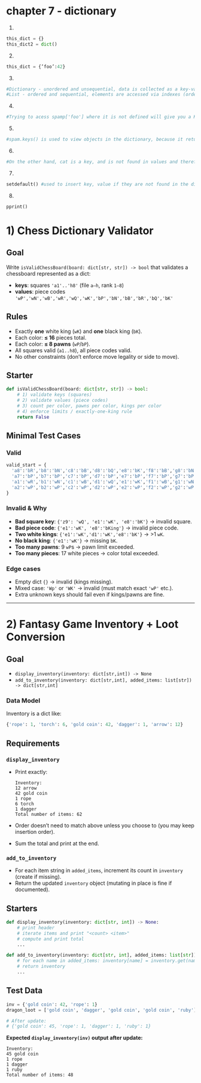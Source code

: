 # chapter 7 - dictionary

1.

```python
this_dict = {}
this_dict2 = dict()
```

2.

```python
this_dict = {’foo’:42}
```

3.

```python
#Dictionary - unordered and unsequential, data is collected as a key-value pair, accessed via keys (so order does not matter)
#List - ordered and sequential, elements are accessed via indexes (order is preserved)
```

4.

```python
#Trying to acess spamp['foo'] where it is not defined will give you a KeyError
```

5.

```python
#spam.keys() is used to view objects in the dictionary, because it returns an iterable object (list) cat is indeed found in keys and therefore returns True
```

6.

```python
#On the other hand, cat is a key, and is not found in values and therefore is False
```

7.

```python
setdefault() #used to insert key, value if they are not found in the dictionary, otherwise they return the value
```

8.

```python
pprint()
```

# 1) Chess Dictionary Validator

## Goal

Write `isValidChessBoard(board: dict[str, str]) -> bool` that validates a chessboard represented as a dict:

- **keys**: squares `'a1'..'h8'` (file `a–h`, rank `1–8`)
- **values**: piece codes `'wP','wN','wB','wR','wQ','wK','bP','bN','bB','bR','bQ','bK'`

## Rules

- Exactly **one** white king (`wK`) and **one** black king (`bK`).
- Each color: **≤ 16** pieces total.
- Each color: **≤ 8 pawns** (`wP`/`bP`).
- All squares valid (`a1..h8`), all piece codes valid.
- No other constraints (don’t enforce move legality or side to move).

## Starter

```python
def isValidChessBoard(board: dict[str, str]) -> bool:
    # 1) validate keys (squares)
    # 2) validate values (piece codes)
    # 3) count per color, pawns per color, kings per color
    # 4) enforce limits / exactly-one-king rule
    return False

```

## Minimal Test Cases

### Valid

```python
valid_start = {
  'a8':'bR','b8':'bN','c8':'bB','d8':'bQ','e8':'bK','f8':'bB','g8':'bN','h8':'bR',
  'a7':'bP','b7':'bP','c7':'bP','d7':'bP','e7':'bP','f7':'bP','g7':'bP','h7':'bP',
  'a1':'wR','b1':'wN','c1':'wB','d1':'wQ','e1':'wK','f1':'wB','g1':'wN','h1':'wR',
  'a2':'wP','b2':'wP','c2':'wP','d2':'wP','e2':'wP','f2':'wP','g2':'wP','h2':'wP'
}

```

### Invalid & Why

- **Bad square key**: `{'z9': 'wQ', 'e1':'wK', 'e8':'bK'}` → invalid square.
- **Bad piece code**: `{'e1':'wK', 'e8':'bKing'}` → invalid piece code.
- **Two white kings**: `{'e1':'wK','d1':'wK','e8':'bK'}` → >1 `wK`.
- **No black king**: `{'e1':'wK'}` → missing `bK`.
- **Too many pawns**: 9 `wP`s → pawn limit exceeded.
- **Too many pieces**: 17 white pieces → color total exceeded.

### Edge cases

- Empty dict `{}` → invalid (kings missing).
- Mixed case: `'Wp'` or `'WK'` → invalid (must match exact `'wP'` etc.).
- Extra unknown keys should fail even if kings/pawns are fine.

---

# 2) Fantasy Game Inventory + Loot Conversion

## Goal

- `display_inventory(inventory: dict[str,int]) -> None`
- `add_to_inventory(inventory: dict[str,int], added_items: list[str]) -> dict[str,int]`

### Data Model

Inventory is a dict like:

```python
{'rope': 1, 'torch': 6, 'gold coin': 42, 'dagger': 1, 'arrow': 12}

```

## Requirements

### `display_inventory`

- Print exactly:
    
    ```
    Inventory:
    12 arrow
    42 gold coin
    1 rope
    6 torch
    1 dagger
    Total number of items: 62
    
    ```
    
- Order doesn’t need to match above unless you choose to (you may keep insertion order).
- Sum the total and print at the end.

### `add_to_inventory`

- For each item string in `added_items`, increment its count in `inventory` (create if missing).
- Return the updated `inventory` object (mutating in place is fine if documented).

## Starters

```python
def display_inventory(inventory: dict[str, int]) -> None:
    # print header
    # iterate items and print "<count> <item>"
    # compute and print total
    ...

def add_to_inventory(inventory: dict[str, int], added_items: list[str]) -> dict[str, int]:
    # for each name in added_items: inventory[name] = inventory.get(name, 0) + 1
    # return inventory
    ...

```

## Test Data

```python
inv = {'gold coin': 42, 'rope': 1}
dragon_loot = ['gold coin', 'dagger', 'gold coin', 'gold coin', 'ruby']

# After update:
# {'gold coin': 45, 'rope': 1, 'dagger': 1, 'ruby': 1}

```

**Expected `display_inventory(inv)` output after update:**

```
Inventory:
45 gold coin
1 rope
1 dagger
1 ruby
Total number of items: 48

```